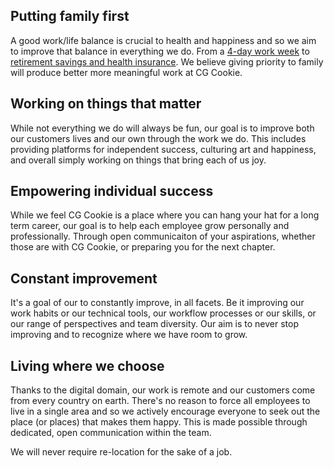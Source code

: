 
## Putting family first
A good work/life balance is crucial to health and happiness and so we aim to improve that balance in everything we do. From a [4-day work week](https://github.com/CGCookie/handbook/blob/master/how-we-work.md#4-day-work-week) to [retirement savings and health insurance](https://github.com/CGCookie/handbook/blob/master/benefits.md#employee-benefits). We believe giving priority to family will produce better more meaningful work at CG Cookie. 

## Working on things that matter
While not everything we do will always be fun, our goal is to improve both our customers lives and our own through the work we do. This includes providing platforms for independent success, culturing art and happiness, and overall simply working on things that bring each of us joy.

## Empowering individual success
While we feel CG Cookie is a place where you can hang your hat for a long term career, our goal is to help each employee grow personally and professionally. Through open communicaiton of your aspirations, whether those are with CG Cookie, or preparing you for the next chapter.

## Constant improvement
It's a goal of our to constantly improve, in all facets. Be it improving our work habits or our technical tools, our workflow processes or our skills, or our range of perspectives and team diversity. Our aim is to never stop improving and to recognize where we have room to grow.

## Living where we choose
Thanks to the digital domain, our work is remote and our customers come from every country on earth. There's no reason to force all employees to live in a single area and so we actively encourage everyone to seek out the place (or places) that makes them happy. This is made possible through dedicated, open communication within the team. 

We will never require re-location for the sake of a job.
